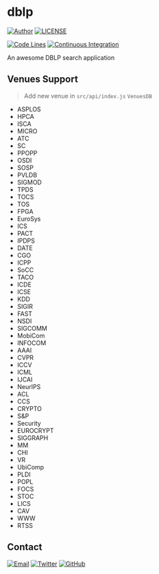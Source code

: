# dblp

[![Author](https://img.shields.io/badge/author-sabertaz-lightgrey?style=for-the-badge)](https://github.com/sabertazimi)
[![LICENSE](https://img.shields.io/github/license/sabertazimi/dblp?style=for-the-badge)](https://raw.githubusercontent.com/sabertazimi/dblp/master/LICENSE)

[![Code Lines](https://img.shields.io/tokei/lines/github/sabertazimi/dblp?style=for-the-badge&logo=visualstudiocode)](https://github.com/sabertazimi/dblp)
[![Continuous Integration](https://img.shields.io/github/checks-status/sabertazimi/dblp/master?label=Continuous%20Integration&style=for-the-badge&logo=GitHub)](https://github.com/sabertazimi/dblp/actions/workflows/ci.yml)

An awesome DBLP search application

## Venues Support

> Add new venue in `src/api/index.js` `VenuesDB`

- ASPLOS
- HPCA
- ISCA
- MICRO
- ATC
- SC
- PPOPP
- OSDI
- SOSP
- PVLDB
- SIGMOD
- TPDS
- TOCS
- TOS
- FPGA
- EuroSys
- ICS
- PACT
- IPDPS
- DATE
- CGO
- ICPP
- SoCC
- TACO
- ICDE
- ICSE
- KDD
- SIGIR
- FAST
- NSDI
- SIGCOMM
- MobiCom
- INFOCOM
- AAAI
- CVPR
- ICCV
- ICML
- IJCAI
- NeurIPS
- ACL
- CCS
- CRYPTO
- S&P
- Security
- EUROCRYPT
- SIGGRAPH
- MM
- CHI
- VR
- UbiComp
- PLDI
- POPL
- FOCS
- STOC
- LICS
- CAV
- WWW
- RTSS

## Contact

[![Email](https://img.shields.io/badge/-Gmail-ea4335?style=for-the-badge&logo=gmail&logoColor=white)](mailto:sabertazimi@gmail.com)
[![Twitter](https://img.shields.io/badge/-Twitter-1da1f2?style=for-the-badge&logo=twitter&logoColor=white)](https://twitter.com/sabertazimi)
[![GitHub](https://img.shields.io/badge/-GitHub-181717?style=for-the-badge&logo=github&logoColor=white)](https://github.com/sabertazimi)

